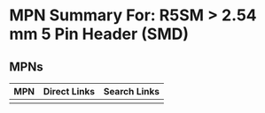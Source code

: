 



# MPN Summary For: R5SM > 2.54 mm 5 Pin Header (SMD)

## MPNs
  

|MPN|Direct Links|Search Links|
| :--- | :--- | :--- |
||||
